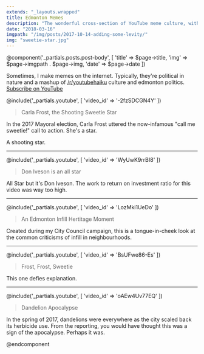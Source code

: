 ```yaml
---
extends: "_layouts.wrapped"
title: Edmonton Memes
description: "The wonderful cross-section of YouTube meme culture, with Edmonton politics. Only the finest vintage of memes created by Troy Pavlek"
date: "2018-03-16"
imgpath: "/img/posts/2017-10-14-adding-some-levity/"
img: "sweetie-star.jpg"
---
```


@component('_partials.posts.post-body', [ 'title' => $page->title, 'img' => $page->imgpath . $page->img, 'date' => $page->date ])

Sometimes, I make memes on the internet. Typically, they're political in nature and a mashup of [/r/youtubehaiku](https://reddit.com/r/youtubehaiku)
culture and edmonton politics. [Subscribe on YouTube](https://youtube.com/troypavlek)

@include('_partials.youtube', [ 'video_id' => '-2fzSDCGN4Y' ])

> Carla Frost, the Shooting Sweetie Star

In the 2017 Mayoral election, Carla Frost uttered the now-infamous "call me sweetie!" call to action. She's a star.

A shooting star.

<hr />

@include('_partials.youtube', [ 'video_id' => 'WyUwK9rrBI8' ])

> Don Iveson is an all star

All Star but it's Don Iveson. The work to return on investment ratio for this video was way too high.

<hr />

@include('_partials.youtube', [ 'video_id' => 'LozMki1UeDo' ])

> An Edmonton Infill Hertitage Moment

Created during my City Council campaign, this is a tongue-in-cheek look at the common criticisms of infill in neighbourhoods.

<hr />

@include('_partials.youtube', [ 'video_id' => 'BsUFwe86-Es' ])

> Frost, Frost, Sweetie

This one defies explanation.

<hr />

@include('_partials.youtube', [ 'video_id' => 'oAEw4Uv77EQ' ])

> Dandelion Apocalypse

In the spring of 2017, dandelions were everywhere as the city scaled back its herbicide use. From the reporting, you would
have thought this was a sign of the apocalypse. Perhaps it was.

@endcomponent
